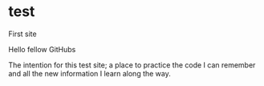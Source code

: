 # test
First site

Hello fellow GitHubs

The intention for this test site; a place to practice the code I can remember and all the new information I learn along the way.


